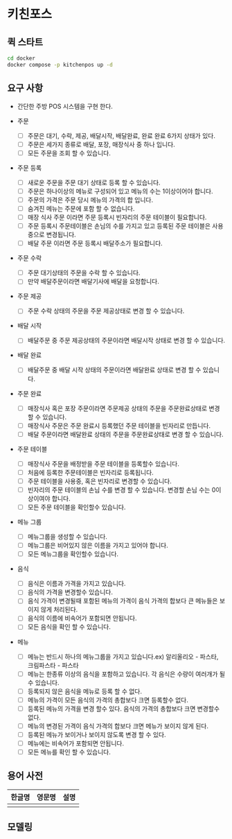 # 키친포스

## 퀵 스타트

```sh
cd docker
docker compose -p kitchenpos up -d
```

## 요구 사항

- 간단한 주방 POS 시스템을 구현 한다.

- 주문
    - [ ] 주문은 대기, 수락, 제공, 배달시작, 배달완료, 완료 완료 6가지 상태가 있다.
    - [ ] 주문은 세가지 종류로 배달, 포장, 매장식사 중 하나 입니다.
    - [ ] 모든 주문을 조회 할 수 있습니다.

- 주문 등록
    - [ ] 새로운 주문을 주문 대기 상태로 등록 할 수 있습니다.
    - [ ] 주문은 하나이상의 메뉴로 구성되어 있고 메뉴의 수는 1이상이어야 합니다.
    - [ ] 주문의 가격은 주문 당시 메뉴의 가격의 합 입니다.
    - [ ] 숨겨진 메뉴는 주문에 포함 할 수 없습니다.
    - [ ] 매장 식사 주문 이라면 주문 등록시 빈자리의 주문 테이블이 필요합니다.
    - [ ] 주문 등록시 주문테이블은 손님의 수를 가지고 있고 등록된 주문 테이블은 사용중으로 변경됩니다.
    - [ ] 배달 주문 이라면 주문 등록시 배달주소가 필요합니다.
- 주문 수락
    - [ ] 주문 대기상태의 주문을 수락 할 수 있습니다.
    - [ ] 만약 배달주문이라면 배달기사에 배달을 요청합니다.
- 주문 제공
    - [ ] 주문 수락 상태의 주문을 주문 제공상태로 변경 할 수 있습니다.
- 배달 시작
    - [ ] 배달주문 중 주문 제공상태의 주문이라면 배달시작 상태로 변경 할 수 있습니다.
- 배달 완료
    - [ ] 배달주문 중 배달 시작 상태의 주문이라면 배달완료 상태로 변경 할 수 있습니다.
- 주문 완료
    - [ ] 매장식사 혹은 포장 주문이라면 주문제공 상태의 주문을 주문완료상태로 변경할 수 있습니다.
    - [ ] 매장식사 주문은 주문 완료시 등록했던 주문 테이블을 빈자리로 만듭니다.
    - [ ] 배달 주문이라면 배달완료 상태의 주문을 주문완료상태로 변경 할 수 있습니다.

- 주문 테이블
    - [ ]  매장식사 주문을 배정받을 주문 테이블을 등록할수 있습니다.
    - [ ]  처음에 등록한 주문테이블은 빈자리로 등록됩니다.
    - [ ]  주문 테이블을 사용중, 혹은 빈자리로 변경할 수 있습니다.
    - [ ]  빈자리의 주문 테이블의 손님 수를 변경 할 수 있습니다. 변경할 손님 수는 0이상이여야 합니다.
    - [ ]  모든 주문 테이블을 확인할수 있습니다.

- 메뉴 그룹
    - [ ]  메뉴그룹을 생성할 수 있습니다.
    - [ ]  메뉴그룹은 비어있지 않은 이름을 가지고 있어야 합니다.
    - [ ]  모든 메뉴그룹을 확인할수 있습니다.

- 음식
    - [ ]  음식은 이름과 가격을 가지고 있습니다.
    - [ ]  음식의 가격을 변경할수 있습니다.
    - [ ]  음식 가격이 변경될때 포함된 메뉴의 가격이 음식 가격의 합보다 큰 메뉴들은 보이지 않게 처리된다.
    - [ ]  음식의 이름에 비속어가 포함되면 안됩니다.
    - [ ]  모든 음식을 확인 할 수 있습니다.
- 메뉴
    - [ ]  메뉴는 반드시 하나의 메뉴그룹을 가지고 있습니다.ex) 알리올리오 - 파스타, 크림파스타 - 파스타
    - [ ]  메뉴는 한종류 이상의 음식을 포함하고 있습니다. 각 음식은 수량이 여러개가 될 수 있습니다.
    - [ ]  등록되지 않은 음식을 메뉴로 등록 할 수 없다.
    - [ ]  메뉴의 가격이 모든 음식의 가격의 총합보다 크면 등록할수 없다.
    - [ ]  등록된 메뉴의 가격을 변경 할수 있다. 음식의 가격의 총합보다 크면 변경할수 없다.
    - [ ]  메뉴의 변경된 가격이 음식 가격의 합보다 크면 메뉴가 보이지 않게 된다.
    - [ ]  등록된 메뉴가 보이거나 보이지 않도록 변경 할 수 있다.
    - [ ]  메뉴에는 비속어가 포함되면 안됩니다.
    - [ ]  모든 메뉴를 확인 할 수 있습니다.

## 용어 사전

| 한글명 | 영문명 | 설명 |
|-----|-----|----|
|     |     |    |

## 모델링

